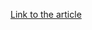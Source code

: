 [Link to the article](https://www.trendmicro.com/en_us/research/23/h/batloader-campaigns-use-pyarmor-pro-for-evasion.html)
